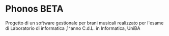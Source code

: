 # Phonos BETA
Progetto di un software gestionale per brani musicali realizzato per l'esame di Laboratorio di informatica ,1^anno C.d.L. in Informatica, UniBA
